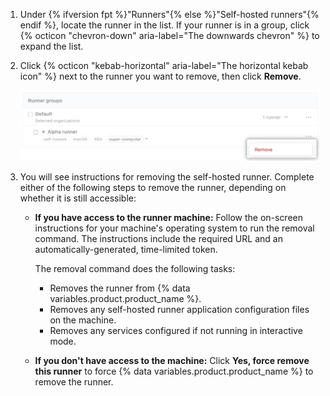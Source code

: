 1. Under {% ifversion fpt %}"Runners"{% else %}"Self-hosted runners"{% endif %}, locate the runner in the list. If your runner is in a group, click {% octicon "chevron-down" aria-label="The downwards chevron" %} to expand the list.
1. Click {% octicon "kebab-horizontal" aria-label="The horizontal kebab icon" %} next to the runner you want to remove, then click **Remove**.

    ![Removing a self-hosted runner setting](/assets/images/help/settings/actions-runner-remove.png)
1. You will see instructions for removing the self-hosted runner. Complete either of the following steps to remove the runner, depending on whether it is still accessible:

    * **If you have access to the runner machine:** Follow the on-screen instructions for your machine's operating system to run the removal command. The instructions include the required URL and an automatically-generated, time-limited token.

        The removal command does the following tasks:

        * Removes the runner from {% data variables.product.product_name %}.
        * Removes any self-hosted runner application configuration files on the machine.
        * Removes any services configured if not running in interactive mode.

    * **If you don't have access to the machine:** Click **Yes, force remove this runner** to force {% data variables.product.product_name %} to remove the runner.
